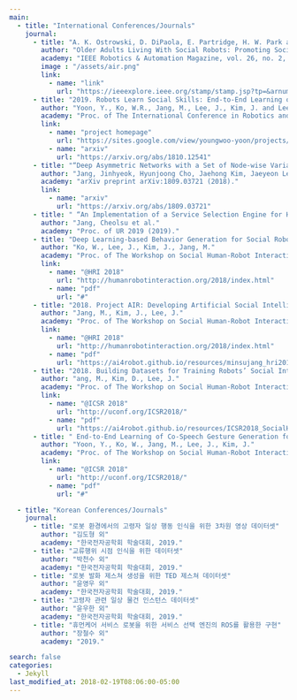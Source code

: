 ```yaml
---
main:
  - title: "International Conferences/Journals"
    journal:
      - title: "A. K. Ostrowski, D. DiPaola, E. Partridge, H. W. Park and C. Breazeal"
        author: "Older Adults Living With Social Robots: Promoting Social Connectedness in Long-Term Communities"
        academy: "IEEE Robotics & Automation Magazine, vol. 26, no. 2, pp. 59-70, June 2019. doi: 10.1109/MRA.2019.2905234, "
        image : "/assets/air.png"
        link:
          - name: "link"
            url: "https://ieeexplore.ieee.org/stamp/stamp.jsp?tp=&arnumber=8703390&isnumber=8735986&tag=1"
      - title: "2019. Robots Learn Social Skills: End-to-End Learning of Co-Speech Gesture Generation for Humanoid Robots."
        author: "Yoon, Y., Ko, W.R., Jang, M., Lee, J., Kim, J. and Lee, G."
        academy: "Proc. of The International Conference in Robotics and Automation (ICRA 2019)."
        link:
          - name: "project homepage"
            url: "https://sites.google.com/view/youngwoo-yoon/projects/co-speech-gesture-generation"
          - name: "arxiv"
            url: "https://arxiv.org/abs/1810.12541"
      - title: "“Deep Asymmetric Networks with a Set of Node-wise Variant Activation Functions.”"
        author: "Jang, Jinhyeok, Hyunjoong Cho, Jaehong Kim, Jaeyeon Lee, and Seungjoon Yang."
        academy: "arXiv preprint arXiv:1809.03721 (2018)."
        link:
          - name: "arxiv"
            url: "https://arxiv.org/abs/1809.03721"
      - title: " “An Implementation of a Service Selection Engine for Human-care Service Robot Using ROS.”"
        author: "Jang, Cheolsu et al."
        academy: "Proc. of UR 2019 (2019)."
      - title: "Deep Learning-based Behavior Generation for Social Robots. "
        author: "Ko, W., Lee, J., Kim, J., Jang, M."
        academy: "Proc. of The Workshop on Social Human-Robot Interaction for Human-Care Robots"
        link:
          - name: "@HRI 2018"
            url: "http://humanrobotinteraction.org/2018/index.html"
          - name: "pdf"
            url: "#"
      - title: "2018. Project AIR: Developing Artificial Social Intelligence for Human-Care Robots. "
        author: "Jang, M., Kim, J., Lee, J."
        academy: "Proc. of The Workshop on Social Human-Robot Interaction for Human-Care Robots"
        link:
          - name: "@HRI 2018"
            url: "http://humanrobotinteraction.org/2018/index.html"
          - name: "pdf"
            url: "https://ai4robot.github.io/resources/minsujang_hri2018workshop.pdf"
      - title: "2018. Building Datasets for Training Robots’ Social Intelligence."
        author: "ang, M., Kim, D., Lee, J."
        academy: "Proc. of The Workshop on Social Human-Robot Interaction for Service Robots"
        link:
          - name: "@ICSR 2018"
            url: "http://uconf.org/ICSR2018/"
          - name: "pdf"
            url: "https://ai4robot.github.io/resources/ICSR2018_SocialHRI_Workshop_minsujang.pdf"
      - title: " End-to-End Learning of Co-Speech Gesture Generation for Humanoid Robots."
        author: "Yoon, Y., Ko, W., Jang, M., Lee, J., Kim, J."
        academy: "Proc. of The Workshop on Social Human-Robot Interaction for Service Robots"
        link:
          - name: "@ICSR 2018"
            url: "http://uconf.org/ICSR2018/"
          - name: "pdf"
            url: "#"

  - title: "Korean Conferences/Journals"
    journal:
      - title: "로봇 환경에서의 고령자 일상 행동 인식을 위한 3차원 영상 데이터셋"
        author: "김도형 외"
        academy: "한국전자공학회 학술대회, 2019."
      - title: "교류행위 시점 인식을 위한 데이터셋"
        author: "박천수 외"
        academy: "한국전자공학회 학술대회, 2019."
      - title: "로봇 발화 제스쳐 생성을 위한 TED 제스쳐 데이터셋"
        author: "윤영우 외"
        academy: "한국전자공학회 학술대회, 2019."
      - title: "고령자 관련 일상 물건 인스턴스 데이터셋"
        author: "윤우한 외"
        academy: "한국전자공학회 학술대회, 2019."
      - title: "휴먼케어 서비스 로봇을 위한 서비스 선택 엔진의 ROS를 활용한 구현"
        author: "장철수 외"
        academy: "2019."

search: false
categories: 
  - Jekyll
last_modified_at: 2018-02-19T08:06:00-05:00
---
```

